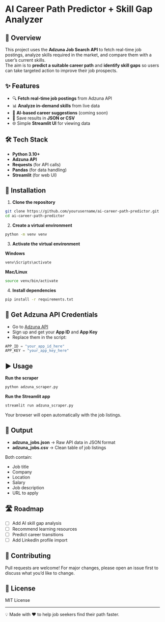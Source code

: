 # AI Career Path Predictor + Skill Gap Analyzer

## 📌 Overview
This project uses the **Adzuna Job Search API** to fetch real-time job postings, analyze skills required in the market, and compare them with a user’s current skills.  
The aim is to **predict a suitable career path** and **identify skill gaps** so users can take targeted action to improve their job prospects.

## ✨ Features
- 🔍 **Fetch real-time job postings** from Adzuna API
- 📊 **Analyze in-demand skills** from live data
- 🧠 **AI-based career suggestions** (coming soon)
- 📂 Save results in **JSON or CSV**
- 🌐 Simple **Streamlit UI** for viewing data

## 🛠 Tech Stack
- **Python 3.10+**
- **Adzuna API**
- **Requests** (for API calls)
- **Pandas** (for data handling)
- **Streamlit** (for web UI)

## 🚀 Installation

1. **Clone the repository**
```bash
git clone https://github.com/yourusername/ai-career-path-predictor.git
cd ai-career-path-predictor
```

2. **Create a virtual environment**
```bash
python -m venv venv
```

3. **Activate the virtual environment**

**Windows**
```bash
venv\Scripts\activate
```

**Mac/Linux**
```bash
source venv/bin/activate
```

4. **Install dependencies**
```bash
pip install -r requirements.txt
```

## 🔑 Get Adzuna API Credentials
- Go to [Adzuna API](https://developer.adzuna.com/)
- Sign up and get your **App ID** and **App Key**
- Replace them in the script:
```python
APP_ID = "your_app_id_here"
APP_KEY = "your_app_key_here"
```

## ▶️ Usage

**Run the scraper**
```bash
python adzuna_scraper.py
```

**Run the Streamlit app**
```bash
streamlit run adzuna_scraper.py
```
Your browser will open automatically with the job listings.

## 📁 Output
- **adzuna_jobs.json** → Raw API data in JSON format  
- **adzuna_jobs.csv** → Clean table of job listings  

Both contain:
- Job title
- Company
- Location
- Salary
- Job description
- URL to apply

## 🛣 Roadmap
- [ ] Add AI skill gap analysis
- [ ] Recommend learning resources
- [ ] Predict career transitions
- [ ] Add LinkedIn profile import

## 🤝 Contributing
Pull requests are welcome! For major changes, please open an issue first to discuss what you’d like to change.

## 📜 License
MIT License

---

💡 Made with ❤️ to help job seekers find their path faster.
